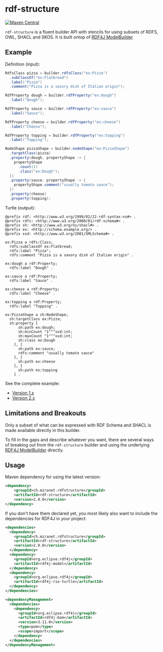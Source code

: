 # rdf-structure

[![Maven Central](https://img.shields.io/maven-central/v/ch.miranet.rdfstructure/rdf-structure.svg?label=Maven%20Central)](https://search.maven.org/artifact/ch.miranet.rdfstructure/rdf-structure)

`rdf-structure` is a fluent builder API with stencils for using subsets of RDFS, OWL, SHACL and SKOS. It is built ontop of [RDF4J ModelBuilder](https://rdf4j.org/javadoc/latest/org/eclipse/rdf4j/model/util/ModelBuilder.html)


## Example

Definition (input): 

```java
RdfsClass pizza = builder.rdfsClass("ex:Pizza")
  .subClassOf("ex:Flatbread")
  .label("Pizza")
  .comment("Pizza is a savory dish of Italian origin");

RdfProperty dough = builder.rdfProperty("ex:dough")
  .label("Dough");

RdfProperty sauce = builder.rdfProperty("ex:sauce")
  .label("Sauce");

RdfProperty cheese = builder.rdfProperty("ex:cheese")
  .label("Cheese");

RdfProperty topping = builder.rdfProperty("ex:topping")
  .label("Topping");

NodeShape pizzaShape = builder.nodeShape("ex:PizzaShape")
  .targetClass(pizza)
  .property(dough, propertyShape -> {
    propertyShape
      .count(1)
      .clazz("ex:Dough");
  })
  .property(sauce, propertyShape -> {
    propertyShape.comment("usually tomato sauce");
  })
  .property(cheese)
  .property(topping);
```

Turtle (output):

```turtle
@prefix rdf: <http://www.w3.org/1999/02/22-rdf-syntax-ns#> .
@prefix rdfs: <http://www.w3.org/2000/01/rdf-schema#> .
@prefix sh: <http://www.w3.org/ns/shacl#> .
@prefix ex: <http://schema.example.org/> .
@prefix xsd: <http://www.w3.org/2001/XMLSchema#> .

ex:Pizza a rdfs:Class;
  rdfs:subClassOf ex:Flatbread;
  rdfs:label "Pizza";
  rdfs:comment "Pizza is a savory dish of Italian origin" .

ex:dough a rdf:Property;
  rdfs:label "Dough" .

ex:sauce a rdf:Property;
  rdfs:label "Sauce" .

ex:cheese a rdf:Property;
  rdfs:label "Cheese" .

ex:topping a rdf:Property;
  rdfs:label "Topping" .

ex:PizzaShape a sh:NodeShape;
  sh:targetClass ex:Pizza;
  sh:property [
      sh:path ex:dough;
      sh:minCount "1"^^xsd:int;
      sh:maxCount "1"^^xsd:int;
      sh:class ex:Dough
    ], [
      sh:path ex:sauce;
      rdfs:comment "usually tomato sauce"
    ], [
      sh:path ex:cheese
    ], [
      sh:path ex:topping
    ] .
```

See the complete example:
- [Version 1.x](https://github.com/mchlrch/rdf-structure/blob/663818699b3c20b09fff8a590e21d3165e25ad50/ch.miranet.rdfstructure.samples/src/main/java/samples/PizzaSample.java) 
- [Version 2.x](ch.miranet.rdfstructure.samples/src/main/java/samples/PizzaSample.java)

## Limitations and Breakouts

Only a subset of what can be expressed with RDF Schema and SHACL is made available directly in this builder.

To fill in the gaps and describe whatever you want, there are several ways of breaking out from the `rdf-structure` builder and using the underlying [RDF4J ModelBuilder](https://rdf4j.org/javadoc/latest/org/eclipse/rdf4j/model/util/ModelBuilder.html) directly.

## Usage

Maven dependency for using the latest version:

```xml
<dependency>
	<groupId>ch.miranet.rdfstructure</groupId>
	<artifactId>rdf-structure</artifactId>
	<version>2.0.0</version>
</dependency>
```

If you don't have them declared yet, you most likely also want to include the dependencies for RDF4J in your project:

```xml
<dependencies>
  <dependency>
    <groupId>ch.miranet.rdfstructure</groupId>
    <artifactId>rdf-structure</artifactId>
    <version>2.0.0</version>
  </dependency>
  <dependency>
    <groupId>org.eclipse.rdf4j</groupId>
    <artifactId>rdf4j-model</artifactId>
  </dependency>
  <dependency>
    <groupId>org.eclipse.rdf4j</groupId>
    <artifactId>rdf4j-rio-turtle</artifactId>
  </dependency>
</dependencies>

<dependencyManagement>
  <dependencies>
    <dependency>
      <groupId>org.eclipse.rdf4j</groupId>
      <artifactId>rdf4j-bom</artifactId>
      <version>3.11.0</version>
      <type>pom</type>
      <scope>import</scope>
    </dependency>
  </dependencies>
</dependencyManagement>
```
